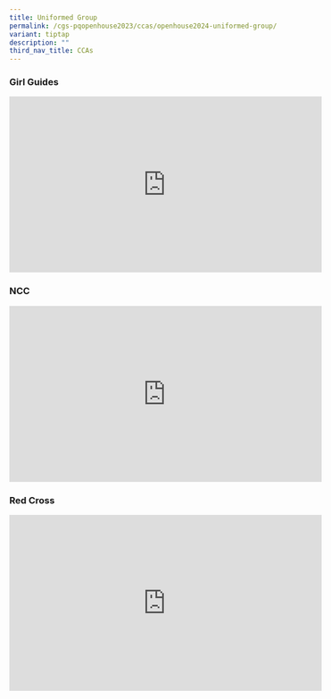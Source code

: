 ```yaml
---
title: Uniformed Group
permalink: /cgs-pqopenhouse2023/ccas/openhouse2024-uniformed-group/
variant: tiptap
description: ""
third_nav_title: CCAs
---
```

<h3>Girl Guides</h3>
<div class="iframe-wrapper">
<iframe height="315" width="560" allowfullscreen="true" frameborder="0" src="https://www.youtube.com/embed/KHT0RquFNvM?si=UG6fX21WeET7Fp0l"></iframe>
</div>
<h3>NCC</h3>
<div class="iframe-wrapper">
<iframe height="315" width="560" allowfullscreen="true" frameborder="0" src="https://www.youtube.com/embed/-KLu3HSYITk?si=48V44io7ZJPYHHkV"></iframe>
</div>
<h3>Red Cross</h3>
<div class="iframe-wrapper">
<iframe height="315" width="560" allowfullscreen="true" frameborder="0" src="https://www.youtube.com/embed/dZVa1l9wo6g?si=pS9x8Nm4pNws-f_M"></iframe>
</div>
<p></p>
